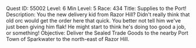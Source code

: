 Quest ID: 55002
Level: 6
Min Level: 5
Race: 434
Title: Supplies to the Port!
Description: You the new delivery kid from Razor Hill? Didn't really think that old orc would get the order here that quick. You better not tell him we've just been giving him flak! He might start to think he's doing too good a job, or something!
Objective: Deliver the Sealed Trade Goods to the nearby Port Town of Sparkwater to the north-east of Razor Hill.

